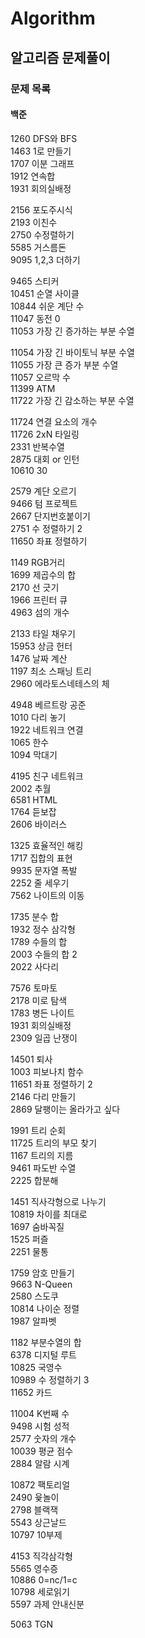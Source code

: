 # Algorithm
## 알고리즘 문제풀이
### 문제 목록
#### 백준
  
1260 DFS와 BFS  
1463 1로 만들기  
1707 이분 그래프  
1912 연속합  
1931 회의실배정  
  
2156 포도주시식  
2193 이친수  
2750 수정렬하기  
5585 거스름돈  
9095 1,2,3 더하기  
  
9465 스티커  
10451 순열 사이클  
10844 쉬운 계단 수  
11047 동전 0  
11053 가장 긴 증가하는 부분 수열  
  
11054 가장 긴 바이토닉 부분 수열  
11055 가장 큰 증가 부분 수열  
11057 오르막 수  
11399 ATM  
11722 가장 긴 감소하는 부분 수열  
  
11724 연결 요소의 개수  
11726 2xN 타일링  
2331 반복수열  
2875 대회 or 인턴  
10610 30  
  
2579 계단 오르기  
9466 텀 프로젝트  
2667 단지번호붙이기  
2751 수 정렬하기 2  
11650 좌표 정렬하기  
  
1149 RGB거리  
1699 제곱수의 합  
2170 선 긋기  
1966 프린터 큐  
4963 섬의 개수  
  
2133 타일 채우기  
15953 상금 헌터  
1476 날짜 계산  
1197 최소 스패닝 트리  
2960 에라토스네테스의 체  
  
4948 베르트랑 공준  
1010 다리 놓기  
1922 네트워크 연결  
1065 한수  
1094 막대기  
  
4195 친구 네트워크  
2002 추월  
6581 HTML  
1764 듣보잡  
2606 바이러스  
  
1325 효율적인 해킹  
1717 집합의 표현  
9935 문자열 폭발  
2252 줄 세우기  
7562 나이트의 이동  
  
1735 분수 합  
1932 정수 삼각형  
1789 수들의 합  
2003 수들의 합 2  
2022 사다리  
  
7576 토마토  
2178 미로 탐색  
1783 병든 나이트  
1931 회의실배정  
2309 일곱 난쟁이  
  
14501 퇴사  
1003 피보나치 함수  
11651 좌표 정렬하기 2  
2146 다리 만들기  
2869 달팽이는 올라가고 싶다  
  
1991 트리 순회  
11725 트리의 부모 찾기  
1167 트리의 지름  
9461 파도반 수열  
2225 합분해  
  
1451 직사각형으로 나누기  
10819 차이를 최대로  
1697 숨바꼭질  
1525 퍼즐  
2251 물통  
  
1759 암호 만들기  
9663 N-Queen  
2580 스도쿠  
10814 나이순 정렬  
1987 알파벳  

1182 부분수열의 합  
6378 디지털 루트  
10825 국영수  
10989 수 정렬하기 3  
11652 카드  
  
11004 K번째 수  
9498 시험 성적  
2577 숫자의 개수  
10039 평균 점수  
2884 알람 시계  
  
10872 팩토리얼  
2490 윷놀이  
2798 블랙잭  
5543 상근날드  
10797 10부제  
  
4153 직각삼각형  
5565 영수증  
10886 0=nc/1=c  
10798 세로읽기  
5597 과제 안내신분  
  
5063 TGN  
